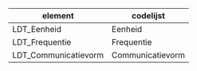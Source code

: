 |element|codelijst|
|-------|---------|
|LDT_Eenheid|Eenheid|
|LDT_Frequentie|Frequentie|
|LDT_Communicatievorm|Communicatievorm|
